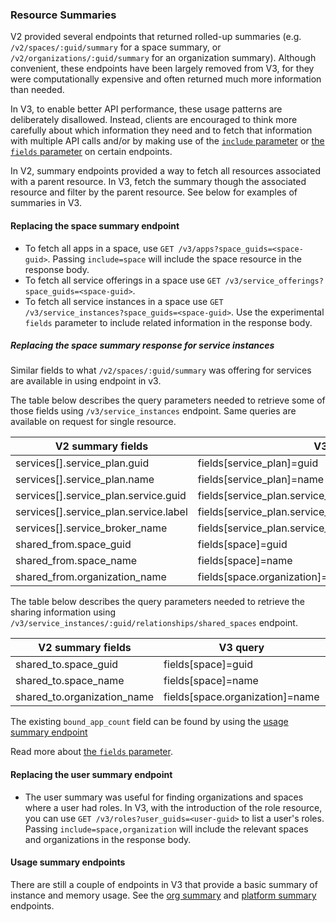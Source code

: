### Resource Summaries

V2 provided several endpoints that returned rolled-up summaries (e.g.
`/v2/spaces/:guid/summary` for a space summary, or
`/v2/organizations/:guid/summary` for an organization summary). Although
convenient, these endpoints have been largely removed from V3, for they were
computationally expensive and often returned much more information than
needed.

In V3, to enable better API performance, these usage patterns are
deliberately disallowed. Instead, clients are encouraged to think more carefully
about which information they need and to fetch that information with
multiple API calls and/or by making use of the [`include`
parameter](#including-associated-resources) or [the `fields` parameter](#fields) on certain endpoints.

In V2, summary endpoints provided a way to fetch all resources associated with a
parent resource. In V3, fetch the summary though the associated resource and
filter by the parent resource. See below for examples of summaries in V3.

#### Replacing the space summary endpoint

- To fetch all apps in a space, use `GET /v3/apps?space_guids=<space-guid>`.
  Passing `include=space` will include the space resource in the response body.
- To fetch all service offerings in a space use `GET
  /v3/service_offerings?space_guids=<space-guid>`. 
- To fetch all service instances in a space use `GET
  /v3/service_instances?space_guids=<space-guid>`. Use the
  experimental `fields` parameter to include related information in the response
  body.
  
##### Replacing the space summary response for service instances

Similar fields to what `/v2/spaces/:guid/summary` was offering for services are available in using endpoint in v3.

The table below describes the query parameters needed to retrieve some of those fields using `/v3/service_instances` endpoint. 
Same queries are available on request for single resource.

|**V2 summary fields**|**V3 query**|**V3 response fields**|
|---|---|---|
| services[].service_plan.guid | fields[service_plan]=guid | resources[].included.service_plans[].guid |
| services[].service_plan.name | fields[service_plan]=name | resources[].included.service_plans[].name |
| services[].service_plan.service.guid | fields[service_plan.service_offering]=guid | resources[].included.service_offerings[].guid |
| services[].service_plan.service.label | fields[service_plan.service_offering]=name | resources[].included.service_offerings[].name |
| services[].service_broker_name | fields[service_plan.service_offering.service_broker]=name | resources[].included.service_brokers[].name | 
| shared_from.space_guid | fields[space]=guid | resources[].included.spaces[].guid |
| shared_from.space_name | fields[space]=name | resources[].included.spaces[].name |
| shared_from.organization_name | fields[space.organization]=name | resources[].included.organizations[].name |

The table below describes the query parameters needed to retrieve the sharing information using `/v3/service_instances/:guid/relationships/shared_spaces` endpoint.

|**V2 summary fields**|**V3 query**|**V3 response fields**|
|---|---|---|
| shared_to.space_guid | fields[space]=guid | included.spaces[].guid |
| shared_to.space_name | fields[space]=name | included.spaces[].name |
| shared_to.organization_name | fields[space.organization]=name | included.organizations[].name |

The existing `bound_app_count` field can be found by using the [usage summary endpoint](#get-usage-summary-in-shared-spaces)

Read more about [the `fields` parameter](#fields).

#### Replacing the user summary endpoint

- The user summary was useful for finding organizations and spaces where a user
had roles. In V3, with the introduction of the role resource, you can use `GET
/v3/roles?user_guids=<user-guid>` to list a user's roles. Passing
`include=space,organization` will include the relevant spaces and organizations
in the response body.

#### Usage summary endpoints

There are still a couple of endpoints in V3 that provide a basic summary of
instance and memory usage. See the [org summary](#get-usage-summary) and
[platform summary](#get-platform-usage-summary) endpoints.
